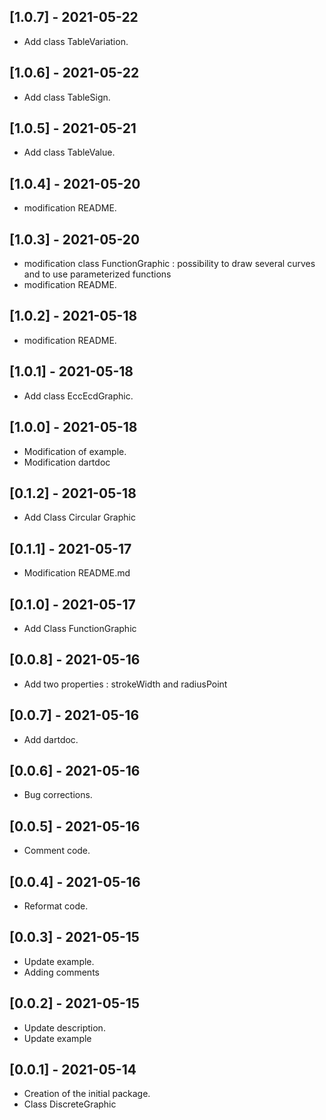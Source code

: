 ## [1.0.7] - 2021-05-22

* Add class TableVariation.

## [1.0.6] - 2021-05-22

* Add class TableSign.

## [1.0.5] - 2021-05-21

* Add class TableValue.

## [1.0.4] - 2021-05-20

* modification README.

## [1.0.3] - 2021-05-20

* modification class FunctionGraphic : possibility to draw several curves and to use parameterized functions 
* modification README.

## [1.0.2] - 2021-05-18

* modification README.

## [1.0.1] - 2021-05-18

* Add class EccEcdGraphic.

## [1.0.0] - 2021-05-18

* Modification of example.
* Modification dartdoc

## [0.1.2] - 2021-05-18

* Add Class Circular Graphic

## [0.1.1] - 2021-05-17

* Modification README.md

## [0.1.0] - 2021-05-17

* Add Class FunctionGraphic

## [0.0.8] - 2021-05-16

* Add two properties : strokeWidth and radiusPoint

## [0.0.7] - 2021-05-16

* Add dartdoc.

## [0.0.6] - 2021-05-16

* Bug corrections.

## [0.0.5] - 2021-05-16

* Comment code.

## [0.0.4] - 2021-05-16

* Reformat code.

## [0.0.3] - 2021-05-15

* Update example.
* Adding comments

## [0.0.2] - 2021-05-15

* Update description.
* Update example

## [0.0.1] - 2021-05-14

* Creation of the initial package.
* Class DiscreteGraphic 